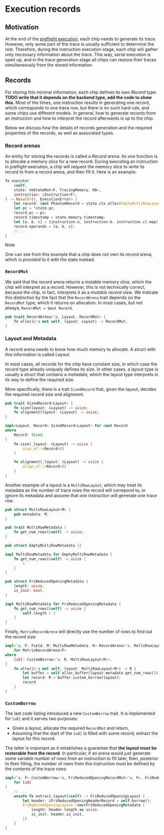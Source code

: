 # Execution records

## Motivation

At the end of the [preflight execution](todo/link), each chip needs to generate its trace. However, only some part of the trace is usually sufficient to determine the rest. Therefore, during the instruction execution stage, each chip will gather only necessary information about the trace. This way, serial execution is sped up, and in the trace generation stage all chips can restore their traces simultaneously from the stored information.

## Records

For storing this minimal information, each chip defines its own _Record_ type. **TODO write that it depends on the backend type, add the code to show this.** Most of the times, one instruction results in generating one record, which corresponds to one trace row, but there is no such hard rule, and some chips use different models. In general, how to generate records from an instruction and how to interpret the record afterwards is up to the chip.

Below we discuss how the details of records generation and the required properties of the records, as well as associated types.

### Record arenas

An entity for storing the records is called a _Record arena_. Its one function is to allocate a memory slice for a new record. During executing an instruction in preflight execution, a chip will request the memory slice to write its record to from a record arena, and then fill it. Here is an example:

```rust
fn execute(
    &self,
    state: VmStateMut<F, TracingMemory, RA>,
    instruction: &Instruction<F>,
) -> Result<(), ExecutionError> {
    let record: &mut PhantomRecord = state.ctx.alloc(EmptyMultiRowLayout::default());
    let pc = *state.pc;
    record.pc = pc;
    record.timestamp = state.memory.timestamp;
    let [a, b, c] = [instruction.a, instruction.b, instruction.c].map(|x| x.as_canonical_u32());
    record.operands = [a, b, c];
    // ...
}
```

> [!NOTE]
> One can see from this example that a chip does not own its record arena, which is provided to it with the state instead.

### `RecordMut`

We said that the record arena returns a mutable memory slice, which the chip will interpret as a record. However, this is not technically correct, because the chip, in fact, interprets it as a _mutable record view_. We indicate this distinction by the fact that the `RecordArena` trait depends on the `RecordMut` type, which it returns on allocation. In most cases, but not always, `RecordMut = &mut Record`.

```rust
pub trait RecordArena<'a, Layout, RecordMut> {
    fn alloc(&'a mut self, layout: Layout) -> RecordMut;
}
```

### Layout and Metadata

A record arena needs to know how much memory to allocate. A struct with this information is called _Layout_.

In most cases, all records for the chip have constant size, in which case the record type already uniquely defines its size. In other cases, a layout type is usually a struct that contains a _metadata_, which the layout type interprets in its way to define the required size.

More specifically, there is a trait `SizedRecord` that, given the layout, decides the required record size and alignment.

```rust
pub trait SizedRecord<Layout> {
    fn size(layout: &Layout) -> usize;
    fn alignment(layout: &Layout) -> usize;
}

impl<Layout, Record> SizedRecord<Layout> for &mut Record
where
    Record: Sized,
{
    fn size(_layout: &Layout) -> usize {
        size_of::<Record>()
    }

    fn alignment(_layout: &Layout) -> usize {
        align_of::<Record>()
    }
}
```

Another example of a layout is a `MultiRowLayout`, which may treat its metadata as the number of trace rows the record will correpond to, or ignore its metadata and assume that one instruction will generate one trace row.

```rust
pub struct MultiRowLayout<M> {
    pub metadata: M,
}

pub trait MultiRowMetadata {
    fn get_num_rows(&self) -> usize;
}

pub struct EmptyMultiRowMetadata {}

impl MultiRowMetadata for EmptyMultiRowMetadata {
    fn get_num_rows(&self) -> usize {
        1
    }
}

pub struct FriReducedOpeningMetadata {
    length: usize,
    is_init: bool,
}

impl MultiRowMetadata for FriReducedOpeningMetadata {
    fn get_num_rows(&self) -> usize {
        self.length + 2
    }
}
```

Finally, `MatrixRecordArena` will directly use the number of rows to find out the record size:

```rust
impl<'a, F: Field, M: MultiRowMetadata, R> RecordArena<'a, MultiRowLayout<M>, R>
    for MatrixRecordArena<F>
where
    [u8]: CustomBorrow<'a, R, MultiRowLayout<M>>,
{
    fn alloc(&'a mut self, layout: MultiRowLayout<M>) -> R {
        let buffer = self.alloc_buffer(layout.metadata.get_num_rows());
        let record: R = buffer.custom_borrow(layout);
        record
    }
}
```

### `CustomBorrow`

The last code listing introduced a new `CustomBorrow` trait. It is implemented for `[u8]` and it serves two purposes:

- Given a layout, allocate the required `RecordMut` and return,
- Assuming that the start of the `[u8]` is filled with some record, extract the layout for this record.

The latter is important as it establishes a guarantee that **the layout must be restorable from the record**. In particular, if an arena would just generate some variable number of rows from an instruction to fill later, then, posterior to their filling, the number of rows from this instruction must be defined by the contents of the trace rows:

```rust
impl<'a, F> CustomBorrow<'a, FriReducedOpeningRecordMut<'a, F>, FriReducedOpeningLayout>
    for [u8]
{
    // ... 
    unsafe fn extract_layout(&self) -> FriReducedOpeningLayout {
        let header: &FriReducedOpeningHeaderRecord = self.borrow();
        FriReducedOpeningLayout::new(FriReducedOpeningMetadata {
            length: header.length as usize,
            is_init: header.is_init,
        })
    }
}
```